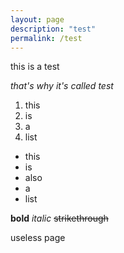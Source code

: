 ```yaml
---
layout: page
description: "test"
permalink: /test
---
```


this is a test

*that's why it's called test*

1. this
2. is
3. a
4. list

- this
- is
- also
- a
- list

**bold** *italic* ~~strikethrough~~

useless page

